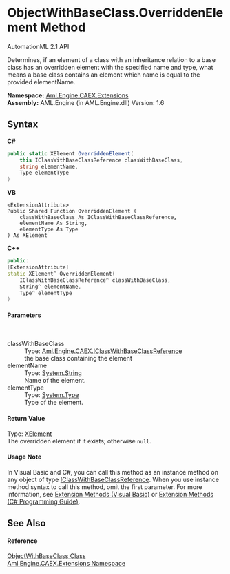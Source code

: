 # ObjectWithBaseClass.OverriddenElement Method 
AutomationML 2.1 API 

Determines, if an element of a class with an inheritance relation to a base class has an overridden element with the specified name and type, what means a base class contains an element which name is equal to the provided elementName.

**Namespace:**&nbsp;<a href="N_Aml_Engine_CAEX_Extensions">Aml.Engine.CAEX.Extensions</a><br />**Assembly:**&nbsp;AML.Engine (in AML.Engine.dll) Version: 1.6

## Syntax

**C#**<br />
``` C#
public static XElement OverriddenElement(
	this IClassWithBaseClassReference classWithBaseClass,
	string elementName,
	Type elementType
)
```

**VB**<br />
``` VB
<ExtensionAttribute>
Public Shared Function OverriddenElement ( 
	classWithBaseClass As IClassWithBaseClassReference,
	elementName As String,
	elementType As Type
) As XElement
```

**C++**<br />
``` C++
public:
[ExtensionAttribute]
static XElement^ OverriddenElement(
	IClassWithBaseClassReference^ classWithBaseClass, 
	String^ elementName, 
	Type^ elementType
)
```


#### Parameters
&nbsp;<dl><dt>classWithBaseClass</dt><dd>Type: <a href="T_Aml_Engine_CAEX_IClassWithBaseClassReference">Aml.Engine.CAEX.IClassWithBaseClassReference</a><br />the base class containing the element</dd><dt>elementName</dt><dd>Type: <a href="https://docs.microsoft.com/dotnet/api/system.string" target="_parent" rel="noopener noreferrer">System.String</a><br />Name of the element.</dd><dt>elementType</dt><dd>Type: <a href="https://docs.microsoft.com/dotnet/api/system.type" target="_parent" rel="noopener noreferrer">System.Type</a><br />Type of the element.</dd></dl>

#### Return Value
Type: <a href="https://docs.microsoft.com/dotnet/api/system.xml.linq.xelement" target="_parent" rel="noopener noreferrer">XElement</a><br />The overridden element if it exists; otherwise `null`.

#### Usage Note
In Visual Basic and C#, you can call this method as an instance method on any object of type <a href="T_Aml_Engine_CAEX_IClassWithBaseClassReference">IClassWithBaseClassReference</a>. When you use instance method syntax to call this method, omit the first parameter. For more information, see <a href="https://docs.microsoft.com/dotnet/visual-basic/programming-guide/language-features/procedures/extension-methods" target="_blank" rel="noopener noreferrer">Extension Methods (Visual Basic)</a> or <a href="https://docs.microsoft.com/dotnet/csharp/programming-guide/classes-and-structs/extension-methods" target="_blank" rel="noopener noreferrer">Extension Methods (C# Programming Guide)</a>.

## See Also


#### Reference
<a href="T_Aml_Engine_CAEX_Extensions_ObjectWithBaseClass">ObjectWithBaseClass Class</a><br /><a href="N_Aml_Engine_CAEX_Extensions">Aml.Engine.CAEX.Extensions Namespace</a><br />